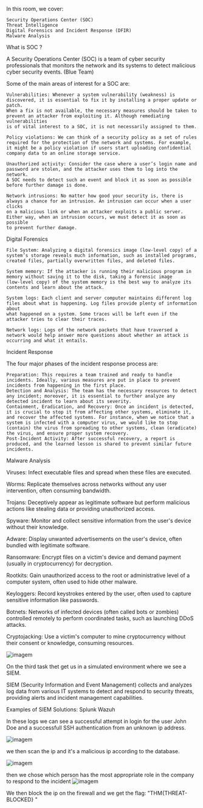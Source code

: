 In this room, we cover:

    Security Operations Center (SOC)
    Threat Intelligence
    Digital Forensics and Incident Response (DFIR)
    Malware Analysis


  What is SOC ?

  A Security Operations Center (SOC) is a team of cyber security professionals that monitors the network and its systems to detect malicious cyber security events.
  (Blue Team)

  Some of the main areas of interest for a SOC are:

  
    Vulnerabilities: Whenever a system vulnerability (weakness) is discovered, it is essential to fix it by installing a proper update or patch.
    When a fix is not available, the necessary measures should be taken to prevent an attacker from exploiting it. Although remediating vulnerabilities
    is of vital interest to a SOC, it is not necessarily assigned to them.
    
    Policy violations: We can think of a security policy as a set of rules required for the protection of the network and systems. For example,
    it might be a policy violation if users start uploading confidential company data to an online storage service.
    
    Unauthorized activity: Consider the case where a user’s login name and password are stolen, and the attacker uses them to log into the network.
    A SOC needs to detect such an event and block it as soon as possible before further damage is done.
    
    Network intrusions: No matter how good your security is, there is always a chance for an intrusion. An intrusion can occur when a user clicks
    on a malicious link or when an attacker exploits a public server. Either way, when an intrusion occurs, we must detect it as soon as possible
    to prevent further damage.

Digital Forensics

    File System: Analyzing a digital forensics image (low-level copy) of a system’s storage reveals much information, such as installed programs,
    created files, partially overwritten files, and deleted files.
    
    System memory: If the attacker is running their malicious program in memory without saving it to the disk, taking a forensic image
    (low-level copy) of the system memory is the best way to analyze its contents and learn about the attack.
    
    System logs: Each client and server computer maintains different log files about what is happening. Log files provide plenty of information about
    what happened on a system. Some traces will be left even if the attacker tries to clear their traces.
    
    Network logs: Logs of the network packets that have traversed a network would help answer more questions about whether an attack is occurring and what it entails.

Incident Response

The four major phases of the incident response process are:

    Preparation: This requires a team trained and ready to handle incidents. Ideally, various measures are put in place to prevent incidents from happening in the first place.
    Detection and Analysis: The team has the necessary resources to detect any incident; moreover, it is essential to further analyze any detected incident to learn about its severity.
    Containment, Eradication, and Recovery: Once an incident is detected, it is crucial to stop it from affecting other systems, eliminate it, and recover the affected systems. For instance, when we notice that a system is infected with a computer virus, we would like to stop (contain) the virus from spreading to other systems, clean (eradicate) the virus, and ensure proper system recovery.
    Post-Incident Activity: After successful recovery, a report is produced, and the learned lesson is shared to prevent similar future incidents.
Malware Analysis

Viruses: Infect executable files and spread when these files are executed.

Worms: Replicate themselves across networks without any user intervention, often consuming bandwidth.

Trojans: Deceptively appear as legitimate software but perform malicious actions like stealing data or providing unauthorized access.

Spyware: Monitor and collect sensitive information from the user's device without their knowledge.

Adware: Display unwanted advertisements on the user's device, often bundled with legitimate software.

Ransomware: Encrypt files on a victim's device and demand payment (usually in cryptocurrency) for decryption.

Rootkits: Gain unauthorized access to the root or administrative level of a computer system, often used to hide other malware.

Keyloggers: Record keystrokes entered by the user, often used to capture sensitive information like passwords.

Botnets: Networks of infected devices (often called bots or zombies) controlled remotely to perform coordinated tasks, such as launching DDoS attacks.

Cryptojacking: Use a victim's computer to mine cryptocurrency without their consent or knowledge, consuming resources.

![imagem](https://github.com/DanielP33/THM/assets/145346859/6f835b2f-a20b-41bd-9f44-f40f1a5c8842)

On the third task thet get us in a simulated environment where we see a SIEM.

SIEM (Security Information and Event Management) collects and analyzes log data from various IT systems to detect and respond to security threats, providing alerts and incident management capabilities.

Examples of SIEM Solutions:
Splunk
Wazuh

In these logs we can see a successful attempt in login for the user John Doe and a successfull SSH authentication from an unknown ip address.

![imagem](https://github.com/DanielP33/THM/assets/145346859/86131fa1-5aef-4073-899c-2df95b74e1de)


we then scan the ip and it's a malicious ip according to the database.

![imagem](https://github.com/DanielP33/THM/assets/145346859/aea335fa-273e-4735-a697-1c058439d7b3)


then we chose which person has the most appropriate role in the company to respond to the incident
![imagem](https://github.com/DanielP33/THM/assets/145346859/7391c4e7-994e-499c-9d54-fbc94bc9a689)

We then block the ip on the firewall and we get the flag:
"THM{THREAT-BLOCKED} "

